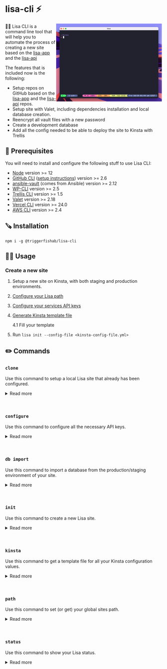 # lisa-cli ⚡️
<img align="right" src="./docs/assets/lisa-init.gif"  height="250" />

💁‍♀️ Lisa CLI is a command line tool that will help you to automate the process of creating a new site based on the [lisa-app](https://github.com/triggerfishab/lisa-app) and the [lisa-api](https://github.com/triggerfishab/lisa-api)

The features that is included now is the following:
* Setup repos on GitHub based on the [lisa-app](https://github.com/triggerfishab/lisa-app) and the [lisa-api](https://github.com/triggerfishab/lisa-api) repos.
* Setup site with Valet, including dependencies installation and local database creation.
* Reencrypt all vault files with a new password
* Create a development database
* Add all the config needed to be able to deploy the site to Kinsta with Trellis

## 🔧 Prerequisites
You will need to install and configure the following stuff to use Lisa CLI:
* [Node](https://nodejs.org/en/) version >= 12
* [GitHub CLI](https://github.com/cli/cli) ([setup instructions](https://cli.github.com/manual/)) version >= 2.6
* [ansible-vault](https://docs.ansible.com/ansible/2.9/user_guide/vault.html) (comes from Ansible) version >= 2.12
* [WP-CLI](https://wp-cli.org/) version >= 2.5
* [Trellis CLI](https://github.com/roots/trellis-cli) version >= 1.5
* [Valet](https://laravel.com/docs/8.x/valet) version >= 2.18
* [Vercel CLI](https://vercel.com/cli) version >= 24.0
* [AWS CLI](https://aws.amazon.com/cli/) version >= 2.4

## 🪚 Installation
```npm i -g @triggerfishab/lisa-cli```

## 🏃‍♂️ Usage
### Create a new site

1. Setup a new site on Kinsta, with both staging and production environments.
2. [Configure your Lisa path](#path)
3. [Configure your services API keys](#configure)
4. [Generate Kinsta template file](#kinsta)

	4.1 Fill your template
5. Run `lisa init --config-file <kinsta-config-file.yml>`

## ✏️ Commands

### `clone`
Use this command to setup a local Lisa site that already has been configured.
<details>
<summary>Read more</summary>
<p>
If you want to setup an already existing Lisa site for local development, you can just run the following command:

Example: `lisa clone`
</p>
</details>

&nbsp;

### `configure`
Use this command to configure all the necessary API keys.
<details>
<summary>Read more</summary>
<p>
Before setting up your first site, you will need to run this command to enter all the necessary API keys that the program uses. All of these can be found in the "Lisa CLI" item in 1Password.

Example: `lisa configure [service]`

If you've entered incorrect values or need to change them, use the `--reset` option below. _💡 Pass an argument for which service to configure to not reset all of them._

#### `--reset`
Use this option with the `configure` command to reset your previously configured API keys.

Example: `lisa configure --reset`

#### `[service]`
Use this argument for which service to configure, available services: `aws`, `godaddy`, `sendgrid`
</p>
</details>

&nbsp;

### `db import`
Use this command to import a database from the production/staging environment of your site.
<details>
<summary>Read more</summary>
<p>
Use this command to import a database from the production/staging environment of the site that you're working on. A prompt will ask you whether you will import it from staging or production

This command will ask for the project name and try to find the correct repos that you should use. If not the correct repos are found, the prompt will let you specify them manually.
</p>
</details>

&nbsp;

### `init`
Use this command to create a new Lisa site.
<details>
<summary>Read more</summary>
<p>
This command will create a new Lisa site for you. You will get both a WordPress API and a Next.js application for the frontend.

The following will be included:
* GitHub repos
* Amazon AWS S3 bucket for media handling
* Amazon AWS Cloudfront CDN for media files
* GoDaddy records for DNS
* Sendgrid subuser for email sending

When the command is done, you will have the following on your computer:
* API site linked to Valet on the domain https://{projectName}-api.test
* Next.js frontend app on http://localhost:3000

#### `-c, --config-file`
Specify the location of your Kinsta config file that you have created via the command `lisa kinsta`
</p>
</details>

&nbsp;

### `kinsta`
Use this command to get a template file for all your Kinsta configuration values.
<details>
<summary>Read more</summary>
<p>
Use this command to get a template file for all your Kinsta configuration values.

Example: `lisa kinsta > kinsta.yml`

After the file has been created, update all existing values with the corresponding values from the site at Kinsta that you created earlier.
</p>
</details>

&nbsp;

### `path`
Use this command to set (or get) your global sites path.
<details>
<summary>Read more</summary>
<p>
Use this command to set (or get) your global sites path. This needs to be set to inform Lisa CLI where to do it's 🪄magic🪄.

Example: `lisa path [path]`

#### `[path]`
Specify a path to set that as your Lisa path. If not specified, you will be given your current Lisa path as output instead.
</p>
</details>

&nbsp;

### `status`
Use this command to show your Lisa status.
<details>
<summary>Read more</summary>
<p>
Use this command to show your Lisa status. You will get output including your current Lisa path and all versions of your packages.

Example: `lisa status`
</p>
</details>

&nbsp;

